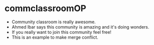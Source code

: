 # commclassroomOP
- Community classroom is really awesome.
- Ahmed Ibar says this community is amazing and it's doing wonders.
- If you really want to join this community feel free!
- This is an example to make merge conflict.
